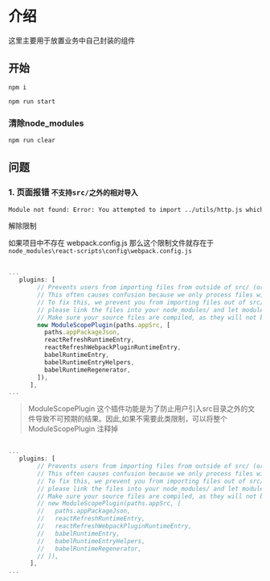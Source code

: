 # 介绍

这里主要用于放置业务中自己封装的组件

## 开始
```base
npm i

npm run start
```

### 清除node_modules
```bash
npm run clear
```


## 问题

### 1. 页面报错 `不支持src/之外的相对导入`

```bash
Module not found: Error: You attempted to import ../utils/http.js which fall

```
解除限制

如果项目中不存在 webpack.config.js 那么这个限制文件就存在于
`node_modules\react-scripts\config\webpack.config.js`

```js

...
   plugins: [
        // Prevents users from importing files from outside of src/ (or node_modules/).
        // This often causes confusion because we only process files within src/ with babel.
        // To fix this, we prevent you from importing files out of src/ -- if you'd like to,
        // please link the files into your node_modules/ and let module-resolution kick in.
        // Make sure your source files are compiled, as they will not be processed in any way.
        new ModuleScopePlugin(paths.appSrc, [
          paths.appPackageJson,
          reactRefreshRuntimeEntry,
          reactRefreshWebpackPluginRuntimeEntry,
          babelRuntimeEntry,
          babelRuntimeEntryHelpers,
          babelRuntimeRegenerator,
        ]),
      ],
...

```


>ModuleScopePlugin 这个插件功能是为了防止用户引入src目录之外的文件导致不可预期的结果。因此,如果不需要此类限制，可以将整个 ModuleScopePlugin 注释掉


```js

...
   plugins: [
        // Prevents users from importing files from outside of src/ (or node_modules/).
        // This often causes confusion because we only process files within src/ with babel.
        // To fix this, we prevent you from importing files out of src/ -- if you'd like to,
        // please link the files into your node_modules/ and let module-resolution kick in.
        // Make sure your source files are compiled, as they will not be processed in any way.
        // new ModuleScopePlugin(paths.appSrc, [
        //   paths.appPackageJson,
        //   reactRefreshRuntimeEntry,
        //   reactRefreshWebpackPluginRuntimeEntry,
        //   babelRuntimeEntry,
        //   babelRuntimeEntryHelpers,
        //   babelRuntimeRegenerator,
        // ]),
      ],
...

```




